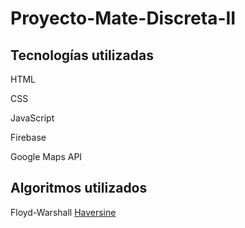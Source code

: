 # Proyecto-Mate-Discreta-II

## Tecnologías utilizadas
HTML

CSS

JavaScript

Firebase

Google Maps API

## Algoritmos utilizados
Floyd-Warshall
[Haversine](https://www.genbeta.com/desarrollo/como-calcular-la-distancia-entre-dos-puntos-geograficos-en-c-formula-de-haversine)